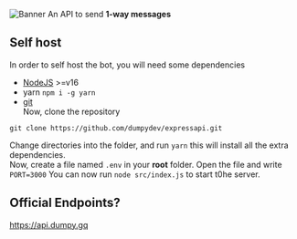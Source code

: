 ![Banner](https://dumpyy.gq/files/expressapi.png)
An API to send **1-way messages**  
## Self host
In order to self host the bot, you will need some dependencies
- [NodeJS](https://nodejs.org) >=v16    
- yarn `npm i -g yarn`      
- [git](https://git-scm.com)  
Now, clone the repository
```
git clone https://github.com/dumpydev/expressapi.git
```  
Change directories into the folder, and run `yarn` this will install all the extra dependencies.    
Now, create a file named `.env` in your **root** folder. Open the file and write ```PORT=3000```
You can now run `node src/index.js` to start t0he server. 
## Official Endpoints?
https://api.dumpy.gq
